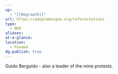 ```yaml
---
up:
  - "[[Regrowth]]"
url: https://adoptabosque.org/reforestation/
type:
  - NGO
aliases: 
at-a-glance: 
location:
  - Panamá
dg-publish: true
---
```

Guido Berguido - also a leader of the mine protests.